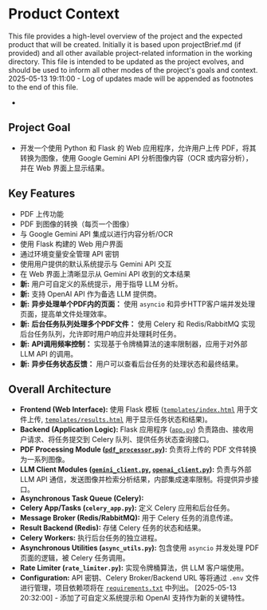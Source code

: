 # Product Context

This file provides a high-level overview of the project and the expected product that will be created. Initially it is based upon projectBrief.md (if provided) and all other available project-related information in the working directory. This file is intended to be updated as the project evolves, and should be used to inform all other modes of the project's goals and context.
2025-05-13 19:11:00 - Log of updates made will be appended as footnotes to the end of this file.

*

## Project Goal

*   开发一个使用 Python 和 Flask 的 Web 应用程序，允许用户上传 PDF，将其转换为图像，使用 Google Gemini API 分析图像内容（OCR 或内容分析），并在 Web 界面上显示结果。

## Key Features

*   PDF 上传功能
*   PDF 到图像的转换（每页一个图像）
*   与 Google Gemini API 集成以进行内容分析/OCR
*   使用 Flask 构建的 Web 用户界面
*   通过环境变量安全管理 API 密钥
*   使用用户提供的默认系统提示与 Gemini API 交互
*   在 Web 界面上清晰显示从 Gemini API 收到的文本结果
*   **新:** 用户可自定义的系统提示，用于指导 LLM 分析。
*   **新:** 支持 OpenAI API 作为备选 LLM 提供商。
*   **新:** **异步处理单个PDF内的页面：** 使用 `asyncio` 和异步HTTP客户端并发处理页面，提高单文件处理效率。
*   **新:** **后台任务队列处理多个PDF文件：** 使用 Celery 和 Redis/RabbitMQ 实现后台任务队列，允许即时用户响应并处理耗时任务。
*   **新:** **API调用频率控制：** 实现基于令牌桶算法的速率限制器，应用于对外部 LLM API 的调用。
*   **新:** **异步任务状态反馈：** 用户可以查看后台任务的处理状态和最终结果。

## Overall Architecture

*   **Frontend (Web Interface):** 使用 Flask 模板 ([`templates/index.html`](templates/index.html:1) 用于文件上传, [`templates/results.html`](templates/results.html:1) 用于显示任务状态和结果)。
*   **Backend (Application Logic):** Flask 应用程序 ([`app.py`](app.py:1)) 负责路由、接收用户请求、将任务提交到 Celery 队列、提供任务状态查询接口。
*   **PDF Processing Module ([`pdf_processor.py`](pdf_processor.py:1)):** 负责将上传的 PDF 文件转换为一系列图像。
*   **LLM Client Modules ([`gemini_client.py`](gemini_client.py:1), [`openai_client.py`](openai_client.py:1)):** 负责与外部 LLM API 通信，发送图像并检索分析结果，内部集成速率限制。将提供异步接口。
*   **Asynchronous Task Queue (Celery):**
*   **Celery App/Tasks (`celery_app.py`):** 定义 Celery 应用和后台任务。
*   **Message Broker (Redis/RabbitMQ):** 用于 Celery 任务的消息传递。
*   **Result Backend (Redis):** 存储 Celery 任务的状态和结果。
*   **Celery Workers:** 执行后台任务的独立进程。
*   **Asynchronous Utilities (`async_utils.py`):** 包含使用 `asyncio` 并发处理 PDF 页面的逻辑，被 Celery 任务调用。
*   **Rate Limiter (`rate_limiter.py`):** 实现令牌桶算法，供 LLM 客户端使用。
*   **Configuration:** API 密钥、Celery Broker/Backend URL 等将通过 `.env` 文件进行管理，项目依赖项将在 [`requirements.txt`](requirements.txt:1) 中列出。
[2025-05-13 20:32:00] - 添加了可自定义系统提示和 OpenAI 支持作为新的关键特性。